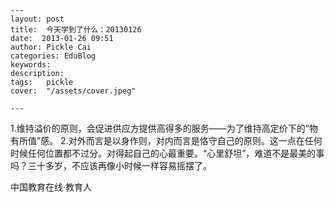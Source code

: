 
    ---
    layout: post  
    title:  今天学到了什么：20130126  
    date:  2013-01-26 09:51  
    author: Pickle Cai  
    categories: EduBlog  
    keywords: 
    description:   
    tags:	pickle   
    cover:  "/assets/cover.jpeg"  

    ---  
    
 1.维持溢价的原则，会促进供应方提供高得多的服务——为了维持高定价下的“物有所值”感。 2.对外而言是以身作则，对内而言是恪守自己的原则。这一点在任何时候任何位置都不过分。对得起自己的心最重要。“心里舒坦”，难道不是最美的事吗？三十多岁，不应该再像小时候一样容易摇摆了。		

		    
 中国教育在线·教育人

